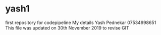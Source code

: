 # yash1
first repository for codepipeline
My details
Yash Pednekar
07534998651
This file was updated on 30th November 2019
to revise GIT

